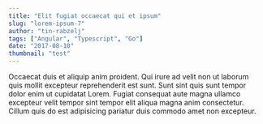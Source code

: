 ```yaml
---
title: "Elit fugiat occaecat qui et ipsum"
slug: "lorem-ipsum-7"
author: "tin-rabzelj"
tags: ["Angular", "Typescript", "Go"]
date: "2017-08-10"
thumbnail: "test"
---
```


Occaecat duis et aliquip anim proident. Qui irure ad velit non ut laborum quis mollit excepteur reprehenderit est sunt. Sunt sint quis sunt tempor dolor enim ut cupidatat Lorem. Fugiat consequat aute magna ullamco excepteur velit tempor sint tempor elit aliqua magna anim consectetur. Cillum quis do est adipisicing pariatur duis commodo amet non excepteur.
